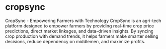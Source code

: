# cropsync
CropSync - Empowering Farmers with Technology 
CropSync is an agri-tech platform designed to empower farmers by providing real-time crop price predictions, direct market linkages, and data-driven insights. By syncing crop production with demand trends, it helps farmers make smarter selling decisions, reduce dependency on middlemen, and maximize profits.

